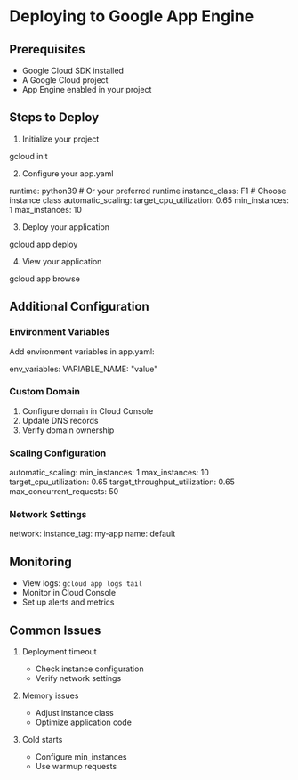 
# Deploying to Google App Engine

## Prerequisites
- Google Cloud SDK installed
- A Google Cloud project
- App Engine enabled in your project

## Steps to Deploy

1. Initialize your project

gcloud init


2. Configure your app.yaml

runtime: python39  # Or your preferred runtime
instance_class: F1  # Choose instance class
automatic_scaling:
  target_cpu_utilization: 0.65
  min_instances: 1
  max_instances: 10


3. Deploy your application

gcloud app deploy


4. View your application

gcloud app browse


## Additional Configuration

### Environment Variables
Add environment variables in app.yaml:

env_variables:
  VARIABLE_NAME: "value"


### Custom Domain
1. Configure domain in Cloud Console
2. Update DNS records
3. Verify domain ownership

### Scaling Configuration

automatic_scaling:
  min_instances: 1
  max_instances: 10
  target_cpu_utilization: 0.65
  target_throughput_utilization: 0.65
  max_concurrent_requests: 50


### Network Settings

network:
  instance_tag: my-app
  name: default


## Monitoring
- View logs: `gcloud app logs tail`
- Monitor in Cloud Console
- Set up alerts and metrics

## Common Issues
1. Deployment timeout
   - Check instance configuration
   - Verify network settings

2. Memory issues
   - Adjust instance class
   - Optimize application code

3. Cold starts
   - Configure min_instances
   - Use warmup requests

